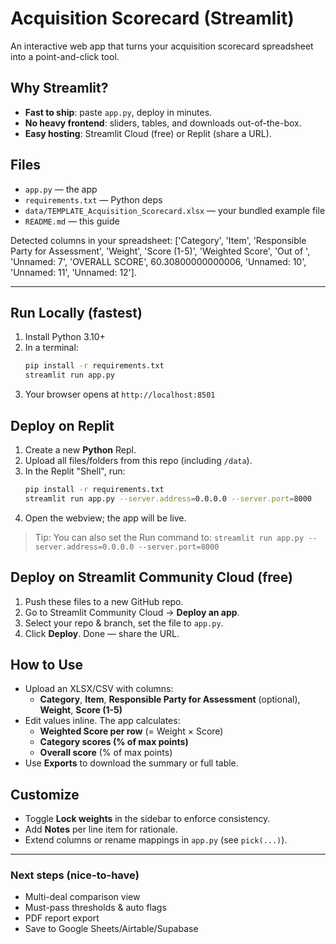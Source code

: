 # Acquisition Scorecard (Streamlit)

An interactive web app that turns your acquisition scorecard spreadsheet into a point-and-click tool.

## Why Streamlit?
- **Fast to ship**: paste `app.py`, deploy in minutes.
- **No heavy frontend**: sliders, tables, and downloads out-of-the-box.
- **Easy hosting**: Streamlit Cloud (free) or Replit (share a URL).

## Files
- `app.py` — the app
- `requirements.txt` — Python deps
- `data/TEMPLATE_Acquisition_Scorecard.xlsx` — your bundled example file
- `README.md` — this guide

Detected columns in your spreadsheet: ['Category', 'Item', 'Responsible Party for Assessment', 'Weight', 'Score (1-5)', 'Weighted Score', 'Out of ', 'Unnamed: 7', 'OVERALL SCORE', 60.30800000000006, 'Unnamed: 10', 'Unnamed: 11', 'Unnamed: 12'].

---

## Run Locally (fastest)
1. Install Python 3.10+
2. In a terminal:
   ```bash
   pip install -r requirements.txt
   streamlit run app.py
   ```
3. Your browser opens at `http://localhost:8501`

## Deploy on Replit
1. Create a new **Python** Repl.
2. Upload all files/folders from this repo (including `/data`).
3. In the Replit "Shell", run:
   ```bash
   pip install -r requirements.txt
   streamlit run app.py --server.address=0.0.0.0 --server.port=8000
   ```
4. Open the webview; the app will be live.

> Tip: You can also set the Run command to:
> `streamlit run app.py --server.address=0.0.0.0 --server.port=8000`

## Deploy on Streamlit Community Cloud (free)
1. Push these files to a new GitHub repo.
2. Go to Streamlit Community Cloud → **Deploy an app**.
3. Select your repo & branch, set the file to `app.py`.
4. Click **Deploy**. Done — share the URL.

## How to Use
- Upload an XLSX/CSV with columns:
  - **Category**, **Item**, **Responsible Party for Assessment** (optional), **Weight**, **Score (1-5)**
- Edit values inline. The app calculates:
  - **Weighted Score per row** (= Weight × Score)
  - **Category scores (% of max points)**
  - **Overall score** (% of max points)
- Use **Exports** to download the summary or full table.

## Customize
- Toggle **Lock weights** in the sidebar to enforce consistency.
- Add **Notes** per line item for rationale.
- Extend columns or rename mappings in `app.py` (see `pick(...)`).

---

### Next steps (nice-to-have)
- Multi-deal comparison view
- Must-pass thresholds & auto flags
- PDF report export
- Save to Google Sheets/Airtable/Supabase
